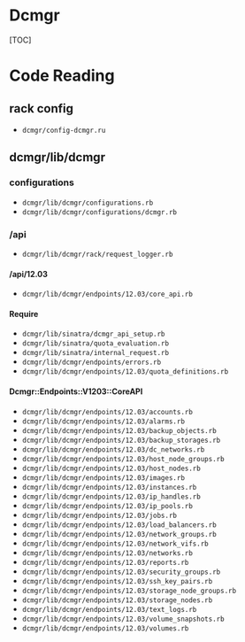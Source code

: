 # Dcmgr

[TOC]

# Code Reading

## rack config

+ `dcmgr/config-dcmgr.ru`

## dcmgr/lib/dcmgr

### configurations

+ `dcmgr/lib/dcmgr/configurations.rb`
+ `dcmgr/lib/dcmgr/configurations/dcmgr.rb`

### /api

+ `dcmgr/lib/dcmgr/rack/request_logger.rb`

#### /api/12.03

+ `dcmgr/lib/dcmgr/endpoints/12.03/core_api.rb`

#### Require

+ `dcmgr/lib/sinatra/dcmgr_api_setup.rb`
+ `dcmgr/lib/sinatra/quota_evaluation.rb`
+ `dcmgr/lib/sinatra/internal_request.rb`
+ `dcmgr/lib/dcmgr/endpoints/errors.rb`
+ `dcmgr/lib/dcmgr/endpoints/12.03/quota_definitions.rb`

#### Dcmgr::Endpoints::V1203::CoreAPI

+ `dcmgr/lib/dcmgr/endpoints/12.03/accounts.rb`
+ `dcmgr/lib/dcmgr/endpoints/12.03/alarms.rb`
+ `dcmgr/lib/dcmgr/endpoints/12.03/backup_objects.rb`
+ `dcmgr/lib/dcmgr/endpoints/12.03/backup_storages.rb`
+ `dcmgr/lib/dcmgr/endpoints/12.03/dc_networks.rb`
+ `dcmgr/lib/dcmgr/endpoints/12.03/host_node_groups.rb`
+ `dcmgr/lib/dcmgr/endpoints/12.03/host_nodes.rb`
+ `dcmgr/lib/dcmgr/endpoints/12.03/images.rb`
+ `dcmgr/lib/dcmgr/endpoints/12.03/instances.rb`
+ `dcmgr/lib/dcmgr/endpoints/12.03/ip_handles.rb`
+ `dcmgr/lib/dcmgr/endpoints/12.03/ip_pools.rb`
+ `dcmgr/lib/dcmgr/endpoints/12.03/jobs.rb`
+ `dcmgr/lib/dcmgr/endpoints/12.03/load_balancers.rb`
+ `dcmgr/lib/dcmgr/endpoints/12.03/network_groups.rb`
+ `dcmgr/lib/dcmgr/endpoints/12.03/network_vifs.rb`
+ `dcmgr/lib/dcmgr/endpoints/12.03/networks.rb`
+ `dcmgr/lib/dcmgr/endpoints/12.03/reports.rb`
+ `dcmgr/lib/dcmgr/endpoints/12.03/security_groups.rb`
+ `dcmgr/lib/dcmgr/endpoints/12.03/ssh_key_pairs.rb`
+ `dcmgr/lib/dcmgr/endpoints/12.03/storage_node_groups.rb`
+ `dcmgr/lib/dcmgr/endpoints/12.03/storage_nodes.rb`
+ `dcmgr/lib/dcmgr/endpoints/12.03/text_logs.rb`
+ `dcmgr/lib/dcmgr/endpoints/12.03/volume_snapshots.rb`
+ `dcmgr/lib/dcmgr/endpoints/12.03/volumes.rb`
